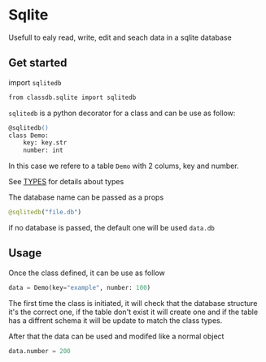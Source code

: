 # Sqlite

Usefull to ealy read, write, edit and seach data in a sqlite database

## Get started

import `sqlitedb`

```ps
from classdb.sqlite import sqlitedb
```

`sqlitedb` is a python decorator for a class and can be use as follow:

```ps
@sqlitedb()
class Demo:
    key: key.str
    number: int
```

In this case we refere to a table `Demo` with 2 colums, key and number.

See [TYPES](TYPES.md) for details about types

The database name can be passed as a props

```py
@sqlitedb("file.db")
```

if no database is passed, the default one will be used `data.db`

## Usage

Once the class defined, it can be use as follow

```py
data = Demo(key="example", number: 100)
```

The first time the class is initiated, it will check that the database structure it's the correct one, if the table don't exist it will create one and if the table has a diffrent schema it will be update to match the class types.

After that the data can be used and modifed like a normal object

```py
data.number = 200
```
